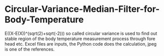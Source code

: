 # Circular-Variance-Median-Filter-for-Body-Temperature
E((X-E(X))^(sqrt(2)+sqrt(-2))) so called circular variance is used to find out stable region of the body temperature measurement process through fore head etc.
Excel files are inputs, the Python code does the calculation, jpeg is one of the references.
